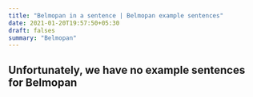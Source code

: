 ```yaml
---
title: "Belmopan in a sentence | Belmopan example sentences"
date: 2021-01-20T19:57:50+05:30
draft: falses
summary: "Belmopan"
---
```

## Unfortunately, we have no example sentences for Belmopan                 
